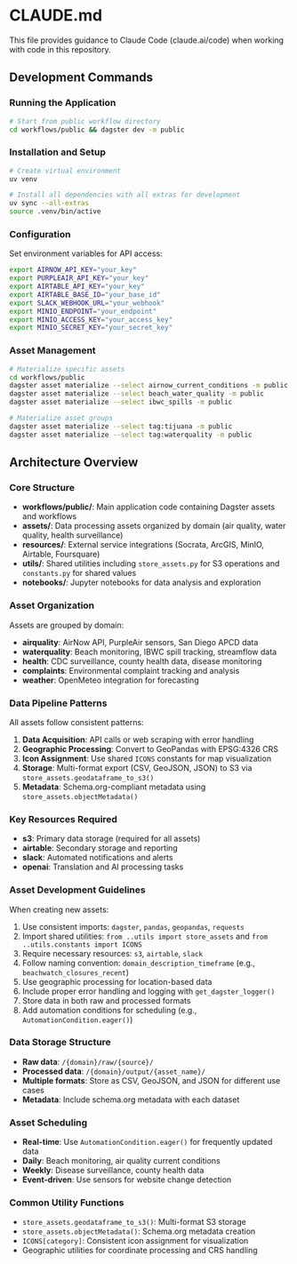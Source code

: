 # CLAUDE.md

This file provides guidance to Claude Code (claude.ai/code) when working with code in this repository.

## Development Commands

### Running the Application
```bash
# Start from public workflow directory
cd workflows/public && dagster dev -m public
```

### Installation and Setup
```bash
# Create virtual environment
uv venv

# Install all dependencies with all extras for development
uv sync --all-extras
source .venv/bin/active
```

### Configuration
Set environment variables for API access:
```bash
export AIRNOW_API_KEY="your_key"
export PURPLEAIR_API_KEY="your_key"
export AIRTABLE_API_KEY="your_key"
export AIRTABLE_BASE_ID="your_base_id"
export SLACK_WEBHOOK_URL="your_webhook"
export MINIO_ENDPOINT="your_endpoint"
export MINIO_ACCESS_KEY="your_access_key"
export MINIO_SECRET_KEY="your_secret_key"
```

### Asset Management
```bash
# Materialize specific assets
cd workflows/public
dagster asset materialize --select airnow_current_conditions -m public
dagster asset materialize --select beach_water_quality -m public
dagster asset materialize --select ibwc_spills -m public

# Materialize asset groups
dagster asset materialize --select tag:tijuana -m public
dagster asset materialize --select tag:waterquality -m public
```

## Architecture Overview

### Core Structure
- **workflows/public/**: Main application code containing Dagster assets and workflows
- **assets/**: Data processing assets organized by domain (air quality, water quality, health surveillance)
- **resources/**: External service integrations (Socrata, ArcGIS, MinIO, Airtable, Foursquare)
- **utils/**: Shared utilities including `store_assets.py` for S3 operations and `constants.py` for shared values
- **notebooks/**: Jupyter notebooks for data analysis and exploration

### Asset Organization
Assets are grouped by domain:
- **airquality**: AirNow API, PurpleAir sensors, San Diego APCD data
- **waterquality**: Beach monitoring, IBWC spill tracking, streamflow data
- **health**: CDC surveillance, county health data, disease monitoring
- **complaints**: Environmental complaint tracking and analysis
- **weather**: OpenMeteo integration for forecasting

### Data Pipeline Patterns
All assets follow consistent patterns:
1. **Data Acquisition**: API calls or web scraping with error handling
2. **Geographic Processing**: Convert to GeoPandas with EPSG:4326 CRS
3. **Icon Assignment**: Use shared `ICONS` constants for map visualization
4. **Storage**: Multi-format export (CSV, GeoJSON, JSON) to S3 via `store_assets.geodataframe_to_s3()`
5. **Metadata**: Schema.org-compliant metadata using `store_assets.objectMetadata()`

### Key Resources Required
- **s3**: Primary data storage (required for all assets)
- **airtable**: Secondary storage and reporting
- **slack**: Automated notifications and alerts
- **openai**: Translation and AI processing tasks



### Asset Development Guidelines
When creating new assets:
1. Use consistent imports: `dagster`, `pandas`, `geopandas`, `requests`
2. Import shared utilities: `from ..utils import store_assets` and `from ..utils.constants import ICONS`
3. Require necessary resources: `s3`, `airtable`, `slack`
4. Follow naming convention: `domain_description_timeframe` (e.g., `beachwatch_closures_recent`)
5. Use geographic processing for location-based data
6. Include proper error handling and logging with `get_dagster_logger()`
7. Store data in both raw and processed formats
8. Add automation conditions for scheduling (e.g., `AutomationCondition.eager()`)

### Data Storage Structure
- **Raw data**: `/{domain}/raw/{source}/` 
- **Processed data**: `/{domain}/output/{asset_name}/`
- **Multiple formats**: Store as CSV, GeoJSON, and JSON for different use cases
- **Metadata**: Include schema.org metadata with each dataset

### Asset Scheduling
- **Real-time**: Use `AutomationCondition.eager()` for frequently updated data
- **Daily**: Beach monitoring, air quality current conditions  
- **Weekly**: Disease surveillance, county health data
- **Event-driven**: Use sensors for website change detection

### Common Utility Functions
- `store_assets.geodataframe_to_s3()`: Multi-format S3 storage
- `store_assets.objectMetadata()`: Schema.org metadata creation
- `ICONS[category]`: Consistent icon assignment for visualization
- Geographic utilities for coordinate processing and CRS handling

